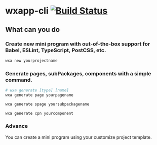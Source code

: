 # wxapp-cli [![Build Status](https://travis-ci.org/Akiq2016/wxapp-cli.svg?branch=master)](https://travis-ci.org/Akiq2016/wxapp-cli)

## What can you do

### Create new mini program with out-of-the-box support for Babel, ESLint, TypeScript, PostCSS, etc.

```bash
wxa new yourprojectname
```

### Generate pages, subPackages, components with a simple command.

```bash
# wxa generate [type] [name]
wxa generate page yourpagename

wxa generate spage yoursubpackagename

wxa generate cpn yourcomponent
```

### Advance

You can create a mini program using your customize project template.
